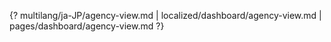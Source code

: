 {? multilang/ja-JP/agency-view.md | localized/dashboard/agency-view.md | pages/dashboard/agency-view.md ?}
